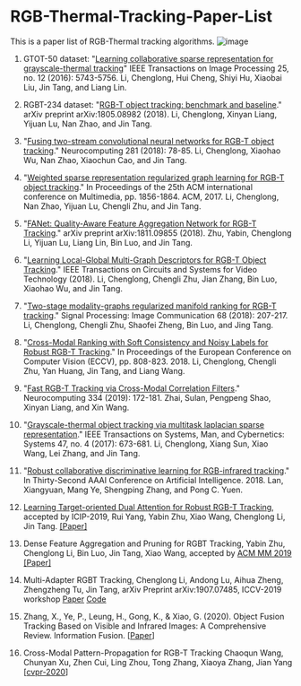 # RGB-Thermal-Tracking-Paper-List 

This is a paper list of RGB-Thermal tracking algorithms.
![image](https://github.com/wangxiao5791509/RGB-Thermal-Tracking-Paper-List/blob/master/pipeline2.png)



1. GTOT-50 dataset: "[Learning collaborative sparse representation for grayscale-thermal tracking](https://ieeexplore.ieee.org/document/7577747/)" IEEE Transactions on Image Processing 25, no. 12 (2016): 5743-5756.
Li, Chenglong, Hui Cheng, Shiyi Hu, Xiaobai Liu, Jin Tang, and Liang Lin. 

2. RGBT-234 dataset: "[RGB-T object tracking: benchmark and baseline](https://arxiv.org/pdf/1805.08982)." arXiv preprint arXiv:1805.08982 (2018).
Li, Chenglong, Xinyan Liang, Yijuan Lu, Nan Zhao, and Jin Tang. 

3. "[Fusing two-stream convolutional neural networks for RGB-T object tracking](https://www.sciencedirect.com/science/article/pii/S0925231217318271)." Neurocomputing 281 (2018): 78-85.
Li, Chenglong, Xiaohao Wu, Nan Zhao, Xiaochun Cao, and Jin Tang. 

4. "[Weighted sparse representation regularized graph learning for RGB-T object tracking](https://dl.acm.org/citation.cfm?id=3123289)." In Proceedings of the 25th ACM international conference on Multimedia, pp. 1856-1864. ACM, 2017.
Li, Chenglong, Nan Zhao, Yijuan Lu, Chengli Zhu, and Jin Tang. 

5. "[FANet: Quality-Aware Feature Aggregation Network for RGB-T Tracking](https://arxiv.org/pdf/1811.09855)." arXiv preprint arXiv:1811.09855 (2018).
Zhu, Yabin, Chenglong Li, Yijuan Lu, Liang Lin, Bin Luo, and Jin Tang. 

6. "[Learning Local-Global Multi-Graph Descriptors for RGB-T Object Tracking](https://ieeexplore.ieee.org/abstract/document/8485393/)." IEEE Transactions on Circuits and Systems for Video Technology (2018).
Li, Chenglong, Chengli Zhu, Jian Zhang, Bin Luo, Xiaohao Wu, and Jin Tang. 

7. "[Two-stage modality-graphs regularized manifold ranking for RGB-T tracking](https://www.sciencedirect.com/science/article/pii/S0923596518304892)." Signal Processing: Image Communication 68 (2018): 207-217.
Li, Chenglong, Chengli Zhu, Shaofei Zheng, Bin Luo, and Jing Tang. 

8. "[Cross-Modal Ranking with Soft Consistency and Noisy Labels for Robust RGB-T Tracking](http://openaccess.thecvf.com/content_ECCV_2018/papers/Chenglong_Li_Cross-Modal_Ranking_with_ECCV_2018_paper.pdf)." In Proceedings of the European Conference on Computer Vision (ECCV), pp. 808-823. 2018.
Li, Chenglong, Chengli Zhu, Yan Huang, Jin Tang, and Liang Wang. 

9. "[Fast RGB-T Tracking via Cross-Modal Correlation Filters](https://www.sciencedirect.com/science/article/pii/S0925231219300347)." Neurocomputing 334 (2019): 172-181.
Zhai, Sulan, Pengpeng Shao, Xinyan Liang, and Xin Wang. 

10. "[Grayscale-thermal object tracking via multitask laplacian sparse representation](https://ieeexplore.ieee.org/abstract/document/7822984/)." IEEE Transactions on Systems, Man, and Cybernetics: Systems 47, no. 4 (2017): 673-681.
Li, Chenglong, Xiang Sun, Xiao Wang, Lei Zhang, and Jin Tang. 

11. "[Robust collaborative discriminative learning for RGB-infrared tracking](https://www.aaai.org/ocs/index.php/AAAI/AAAI18/paper/viewPDFInterstitial/16878/16289)." In Thirty-Second AAAI Conference on Artificial Intelligence. 2018.
Lan, Xiangyuan, Mang Ye, Shengping Zhang, and Pong C. Yuen. 

12. [Learning Target-oriented Dual Attention for Robust RGB-T Tracking](https://cmsworkshops.com/ICIP2019/Papers/AcceptedPapers.asp), accepted by ICIP-2019, Rui Yang, Yabin Zhu, Xiao Wang, Chenglong Li, Jin Tang. [[Paper]](https://arxiv.org/abs/1908.04441)

13. Dense Feature Aggregation and Pruning for RGBT Tracking, Yabin Zhu, Chenglong Li, Bin Luo, Jin Tang, Xiao Wang, accepted by [ACM MM 2019](https://www.acmmm.org/2019/) [[Paper]](https://arxiv.org/abs/1907.10451)

14. Multi-Adapter RGBT Tracking, Chenglong Li, Andong Lu, Aihua Zheng, Zhengzheng Tu, Jin Tang, arXiv Preprint 	arXiv:1907.07485, ICCV-2019 workshop [Paper](https://arxiv.org/abs/1907.07485) [Code](https://github.com/Alexadlu/MANet)

15. Zhang, X., Ye, P., Leung, H., Gong, K., & Xiao, G. (2020). Object Fusion Tracking Based on Visible and Infrared Images: A Comprehensive Review. Information Fusion. [[Paper](https://www.sciencedirect.com/science/article/pii/S1566253520302657)] 

16. Cross-Modal Pattern-Propagation for RGB-T Tracking	Chaoqun Wang, Chunyan Xu, Zhen Cui, Ling Zhou, Tong Zhang, Xiaoya Zhang, Jian Yang [[cvpr-2020]()]





















